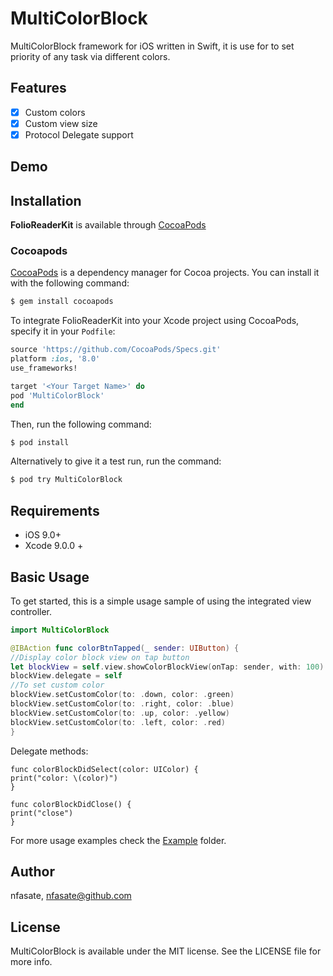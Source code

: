 # MultiColorBlock


MultiColorBlock framework for iOS written in Swift, it is use for to set priority of any task via different colors.

## Features

- [x] Custom colors
- [x] Custom view size
- [x] Protocol Delegate support

## Demo


## Installation

**FolioReaderKit** is available through [CocoaPods](http://cocoapods.org)

### Cocoapods

[CocoaPods](http://cocoapods.org) is a dependency manager for Cocoa projects. You can install it with the following command:

```bash
$ gem install cocoapods
```

To integrate FolioReaderKit into your Xcode project using CocoaPods, specify it in your `Podfile`:

```ruby
source 'https://github.com/CocoaPods/Specs.git'
platform :ios, '8.0'
use_frameworks!

target '<Your Target Name>' do
pod 'MultiColorBlock'
end
```

Then, run the following command:

```bash
$ pod install
```

Alternatively to give it a test run, run the command:

```bash
$ pod try MultiColorBlock
```

## Requirements

- iOS 9.0+
- Xcode 9.0.0 +

## Basic Usage

To get started, this is a simple usage sample of using the integrated view controller.

```swift
import MultiColorBlock

@IBAction func colorBtnTapped(_ sender: UIButton) {
//Display color block view on tap button
let blockView = self.view.showColorBlockView(onTap: sender, with: 100)
blockView.delegate = self
//To set custom color
blockView.setCustomColor(to: .down, color: .green)
blockView.setCustomColor(to: .right, color: .blue)
blockView.setCustomColor(to: .up, color: .yellow)
blockView.setCustomColor(to: .left, color: .red)
}
```
Delegate methods:
```
func colorBlockDidSelect(color: UIColor) {
print("color: \(color)")
}

func colorBlockDidClose() {
print("close")
}
```
For more usage examples check the [Example](/Example) folder.


## Author

nfasate, nfasate@github.com

## License

MultiColorBlock is available under the MIT license. See the LICENSE file for more info.
